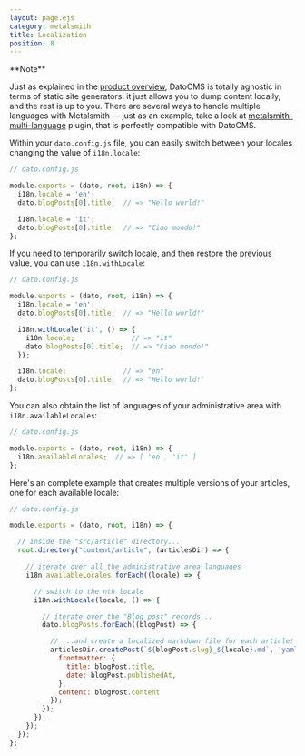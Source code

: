 ```yaml
---
layout: page.ejs
category: metalsmith
title: Localization
position: 8
---
```


<div class="note">
**Note** 

Just as explained in the [product overview](/), DatoCMS is totally agnostic in terms of static site generators: it just allows you to dump content locally, and the rest is up to you. There are several ways to handle multiple languages with Metalsmith — just as an example, take a look at [metalsmith-multi-language](https://github.com/doup/metalsmith-multi-language) plugin, that is perfectly compatible with DatoCMS.
</div>

Within your `dato.config.js` file, you can easily switch between your locales changing the value of `i18n.locale`:

```javascript
// dato.config.js

module.exports = (dato, root, i18n) => {
  i18n.locale = 'en';
  dato.blogPosts[0].title;  // => "Hello world!"

  i18n.locale = 'it';
  dato.blogPosts[0].title   // => "Ciao mondo!"
};
```

If you need to temporarily switch locale, and then restore the previous value, you can use `i18n.withLocale`:

```javascript
// dato.config.js

module.exports = (dato, root, i18n) => {
  i18n.locale = 'en';
  dato.blogPosts[0].title;  // => "Hello world!"

  i18n.withLocale('it', () => {
    i18n.locale;              // => "it"
    dato.blogPosts[0].title;  // => "Ciao mondo!"
  });

  i18n.locale;              // => "en"
  dato.blogPosts[0].title;  // => "Hello world!"
};
```


You can also obtain the list of languages of your administrative area with `i18n.availableLocales`:

```javascript
// dato.config.js

module.exports = (dato, root, i18n) => {
  i18n.availableLocales;  // => [ 'en', 'it' ]
};
```

Here's an complete example that creates multiple versions of your articles, one for each available locale:

```javascript
// dato.config.js

module.exports = (dato, root, i18n) => {

  // inside the "src/article" directory...
  root.directory("content/article", (articlesDir) => {

    // iterate over all the administrative area languages
    i18n.availableLocales.forEach((locale) => {

      // switch to the nth locale
      i18n.withLocale(locale, () => {

        // iterate over the "Blog post" records...
        dato.blogPosts.forEach((blogPost) => {

          // ...and create a localized markdown file for each article!
          articlesDir.createPost(`${blogPost.slug}_${locale}.md`, 'yaml', {
            frontmatter: {
              title: blogPost.title,
              date: blogPost.publishedAt,
            },
            content: blogPost.content
          });
        });
      });
    });
  });
};
```

